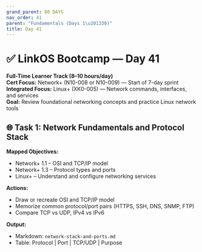 ```yaml
---
grand_parent: 80 DAYS
nav_order: 41
parent: "Fundamentals (Days 1\u201330)"
title: Day 41
---
```

# ✅ LinkOS Bootcamp — Day 41

**Full-Time Learner Track (8–10 hours/day)**  
**Cert Focus:** Network+ (N10-008 or N10-009) — Start of 7-day sprint  
**Integrated Focus:** Linux+ (XK0-005) — Network commands, interfaces, and services  
**Goal:** Review foundational networking concepts and practice Linux network tools



## 🌐 Task 1: Network Fundamentals and Protocol Stack

**Mapped Objectives:**  
- Network+ 1.1 – OSI and TCP/IP model  
- Network+ 1.3 – Protocol types and ports  
- Linux+ – Understand and configure networking services

**Actions:**  
- Draw or recreate OSI and TCP/IP model  
- Memorize common protocol/port pairs (HTTPS, SSH, DNS, SNMP, FTP)  
- Compare TCP vs UDP, IPv4 vs IPv6

**Output:**  
- Markdown: `network-stack-and-ports.md`  
- Table: Protocol | Port | TCP/UDP | Purpose

